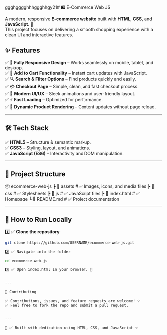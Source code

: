 ggghgggghhhggghhgy21# 🛍️ E-Commerce Web JS  

A modern, responsive **E-commerce website** built with **HTML**, **CSS**, and **JavaScript**. 🚀  
This project focuses on delivering a smooth shopping experience with a clean UI and interactive features.  



## ✨ Features  
✅ 📱 **Fully Responsive Design** – Works seamlessly on mobile, tablet, and desktop.  
✅ 🛒 **Add to Cart Functionality** – Instant cart updates with JavaScript.  
✅ 🔍 **Search & Filter Options** – Find products quickly and easily.  
✅ 💳 **Checkout Page** – Simple, clean, and fast checkout process.  
✅ 🎨 **Modern UI/UX** – Sleek animations and user-friendly layout.  
✅ ⚡ **Fast Loading** – Optimized for performance.  
✅ 🔄 **Dynamic Product Rendering** – Content updates without page reload.  

---

## 🛠️ Tech Stack  
✅ **HTML5** – Structure & semantic markup.  
✅ **CSS3** – Styling, layout, and animations.  
✅ **JavaScript (ES6)** – Interactivity and DOM manipulation.  

---

## 📂 Project Structure

📦 ecommerce-web-js ┣ 📂 assets        # ✅ Images, icons, and media files ┣ 📂 css           # ✅ Stylesheets ┣ 📂 js            # ✅ JavaScript files ┣ 📜 index.html    # ✅ Homepage ┗ 📜 README.md     # ✅ Project documentation

---

## 🚀 How to Run Locally  
1️⃣ ✅ **Clone the repository**  
```bash
git clone https://github.com/USERNAME/ecommerce-web-js.git

2️⃣ ✅ Navigate into the folder

cd ecommerce-web-js

3️⃣ ✅ Open index.html in your browser. 🎉


---

🤝 Contributing

✅ Contributions, issues, and feature requests are welcome! 💡
✅ Feel free to fork the repo and submit a pull request.


---

💖 ✅ Built with dedication using HTML, CSS, and JavaScript ✨

